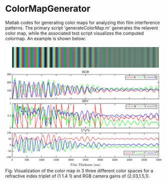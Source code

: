 # ColorMapGenerator
Matlab codes for generating color maps for analyzing thin film interference patterns. The primary script 'generateColorMap.m' generates the relavent color map, while the associated test script visualizes the computed colormap. An example is shown below:

![](Results/ColorMapVisualization.png)
Fig: Visualization of the color map in 3 three different color spaces for a refractive index triplet of (1 1.4 1) and RGB camera gains of (2.03,1.5,1).  
